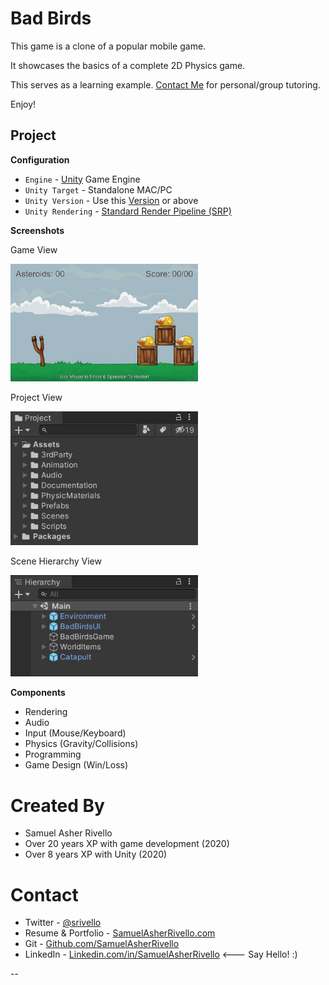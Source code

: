 # Bad Birds

This game is a clone of a popular mobile game.

It showcases the basics of a complete 2D Physics game.

This serves as a learning example. <a href="https://Linkedin.com/in/SamuelAsherRivello">Contact Me</a> for personal/group tutoring.

Enjoy!

## Project

**Configuration**

* `Engine` - [Unity](https://docs.unity3d.com/) Game Engine
* `Unity Target` - Standalone MAC/PC
* `Unity Version` - Use this [Version](./client/ProjectSettings/ProjectVersion.txt) or above
* `Unity Rendering` - [Standard Render Pipeline (SRP)](https://docs.unity3d.com/Manual/built-in-render-pipeline.html)


**Screenshots**

Game View

<img src="./client/Assets/Documentation/unity-game-view.jpg" style="width:300px;"/>

Project View

<img src="./client/Assets/Documentation/unity-project-view.jpg" style="width:300px;"/>

Scene Hierarchy View

<img src="./client/Assets/Documentation/unity-scene-view.jpg" style="width:300px;"/>

**Components**

* Rendering
* Audio
* Input (Mouse/Keyboard)
* Physics (Gravity/Collisions)
* Programming
* Game Design (Win/Loss)

Created By
=============

- Samuel Asher Rivello 
- Over 20 years XP with game development (2020)
- Over 8 years XP with Unity (2020)

Contact
=============

- Twitter - <a href="https://twitter.com/srivello/">@srivello</a>
- Resume & Portfolio - <a href="http://www.SamuelAsherRivello.com">SamuelAsherRivello.com</a>
- Git - <a href="https://github.com/SamuelAsherRivello/">Github.com/SamuelAsherRivello</a>
- LinkedIn - <a href="https://Linkedin.com/in/SamuelAsherRivello">Linkedin.com/in/SamuelAsherRivello</a> <--- Say Hello! :)




--
